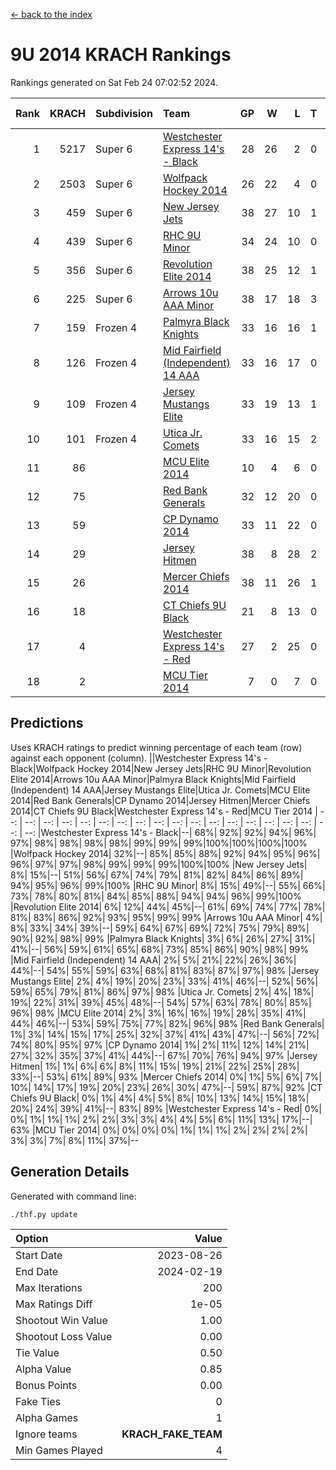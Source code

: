 [<- back to the index](readme.md)
# 9U 2014 KRACH Rankings
Rankings generated on Sat Feb 24 07:02:52 2024.

Rank|KRACH|Subdivision|Team|GP|W|L|T|OTW|OTL|SoS|Exp Wins|Win Diff
---:|---:|:---|:---|---:|---:|---:|---:|---:|---:|---:|---:|---:
1|5217|Super 6|[Westchester Express 14's - Black](https://gamesheetstats.com/seasons/3664/teams/140873/schedule)|28|26|2|0|2|0|508|26.8|-0.0
2|2503|Super 6|[Wolfpack Hockey 2014](https://gamesheetstats.com/seasons/3664/teams/140871/schedule)|26|22|4|0|0|1|922|22.8|-0.0
3|459|Super 6|[New Jersey Jets](https://gamesheetstats.com/seasons/3664/teams/140881/schedule)|38|27|10|1|3|0|524|28.4|0.0
4|439|Super 6|[RHC 9U Minor](https://gamesheetstats.com/seasons/3664/teams/140876/schedule)|34|24|10|0|1|0|725|24.9|0.0
5|356|Super 6|[Revolution Elite 2014](https://gamesheetstats.com/seasons/3664/teams/140880/schedule)|38|25|12|1|2|1|348|26.4|0.0
6|225|Super 6|[Arrows 10u AAA Minor](https://gamesheetstats.com/seasons/3664/teams/140872/schedule)|38|17|18|3|0|2|834|19.4|0.0
7|159|Frozen 4|[Palmyra Black Knights](https://gamesheetstats.com/seasons/3664/teams/140875/schedule)|33|16|16|1|1|1|607|17.4|0.0
8|126|Frozen 4|[Mid Fairfield (Independent) 14 AAA](https://gamesheetstats.com/seasons/3664/teams/140878/schedule)|33|16|17|0|1|0|614|16.9|0.0
9|109|Frozen 4|[Jersey Mustangs Elite](https://gamesheetstats.com/seasons/3664/teams/140888/schedule)|33|19|13|1|1|3|131|20.4|0.0
10|101|Frozen 4|[Utica Jr. Comets](https://gamesheetstats.com/seasons/3664/teams/140884/schedule)|33|16|15|2|0|1|562|17.9|0.0
11|86||[MCU Elite 2014](https://gamesheetstats.com/seasons/3664/teams/140874/schedule)|10|4|6|0|0|1|1925|4.9|0.0
12|75||[Red Bank Generals](https://gamesheetstats.com/seasons/3664/teams/140883/schedule)|32|12|20|0|1|1|471|12.9|0.0
13|59||[CP Dynamo 2014](https://gamesheetstats.com/seasons/3664/teams/140877/schedule)|33|11|22|0|0|1|605|11.9|0.0
14|29||[Jersey Hitmen](https://gamesheetstats.com/seasons/3664/teams/140879/schedule)|38|8|28|2|1|1|602|9.9|0.0
15|26||[Mercer Chiefs 2014](https://gamesheetstats.com/seasons/3664/teams/140885/schedule)|38|11|26|1|1|2|145|12.4|0.0
16|18||[CT Chiefs 9U Black](https://gamesheetstats.com/seasons/3664/teams/140886/schedule)|21|8|13|0|1|0|107|8.9|0.0
17|4||[Westchester Express 14's - Red](https://gamesheetstats.com/seasons/3664/teams/140887/schedule)|27|2|25|0|0|0|117|2.9|0.0
18|2||[MCU Tier 2014](https://gamesheetstats.com/seasons/3664/teams/140882/schedule)|7|0|7|0|0|0|152|0.9|0.0

## Predictions
Uses KRACH ratings to predict winning percentage of each team (row) against each opponent (column).
||Westchester Express 14's - Black|Wolfpack Hockey 2014|New Jersey Jets|RHC 9U Minor|Revolution Elite 2014|Arrows 10u AAA Minor|Palmyra Black Knights|Mid Fairfield (Independent) 14 AAA|Jersey Mustangs Elite|Utica Jr. Comets|MCU Elite 2014|Red Bank Generals|CP Dynamo 2014|Jersey Hitmen|Mercer Chiefs 2014|CT Chiefs 9U Black|Westchester Express 14's - Red|MCU Tier 2014
| --: | --: | --: | --: | --: | --: | --: | --: | --: | --: | --: | --: | --: | --: | --: | --: | --: | --: | --: 
|Westchester Express 14's - Black|--| 68%| 92%| 92%| 94%| 96%| 97%| 98%| 98%| 98%| 98%| 99%| 99%| 99%|100%|100%|100%|100%
|Wolfpack Hockey 2014| 32%|--| 85%| 85%| 88%| 92%| 94%| 95%| 96%| 96%| 97%| 97%| 98%| 99%| 99%| 99%|100%|100%
|New Jersey Jets|  8%| 15%|--| 51%| 56%| 67%| 74%| 79%| 81%| 82%| 84%| 86%| 89%| 94%| 95%| 96%| 99%|100%
|RHC 9U Minor|  8%| 15%| 49%|--| 55%| 66%| 73%| 78%| 80%| 81%| 84%| 85%| 88%| 94%| 94%| 96%| 99%|100%
|Revolution Elite 2014|  6%| 12%| 44%| 45%|--| 61%| 69%| 74%| 77%| 78%| 81%| 83%| 86%| 92%| 93%| 95%| 99%| 99%
|Arrows 10u AAA Minor|  4%|  8%| 33%| 34%| 39%|--| 59%| 64%| 67%| 69%| 72%| 75%| 79%| 89%| 90%| 92%| 98%| 99%
|Palmyra Black Knights|  3%|  6%| 26%| 27%| 31%| 41%|--| 56%| 59%| 61%| 65%| 68%| 73%| 85%| 86%| 90%| 98%| 99%
|Mid Fairfield (Independent) 14 AAA|  2%|  5%| 21%| 22%| 26%| 36%| 44%|--| 54%| 55%| 59%| 63%| 68%| 81%| 83%| 87%| 97%| 98%
|Jersey Mustangs Elite|  2%|  4%| 19%| 20%| 23%| 33%| 41%| 46%|--| 52%| 56%| 59%| 65%| 79%| 81%| 86%| 97%| 98%
|Utica Jr. Comets|  2%|  4%| 18%| 19%| 22%| 31%| 39%| 45%| 48%|--| 54%| 57%| 63%| 78%| 80%| 85%| 96%| 98%
|MCU Elite 2014|  2%|  3%| 16%| 16%| 19%| 28%| 35%| 41%| 44%| 46%|--| 53%| 59%| 75%| 77%| 82%| 96%| 98%
|Red Bank Generals|  1%|  3%| 14%| 15%| 17%| 25%| 32%| 37%| 41%| 43%| 47%|--| 56%| 72%| 74%| 80%| 95%| 97%
|CP Dynamo 2014|  1%|  2%| 11%| 12%| 14%| 21%| 27%| 32%| 35%| 37%| 41%| 44%|--| 67%| 70%| 76%| 94%| 97%
|Jersey Hitmen|  1%|  1%|  6%|  6%|  8%| 11%| 15%| 19%| 21%| 22%| 25%| 28%| 33%|--| 53%| 61%| 89%| 93%
|Mercer Chiefs 2014|  0%|  1%|  5%|  6%|  7%| 10%| 14%| 17%| 19%| 20%| 23%| 26%| 30%| 47%|--| 59%| 87%| 92%
|CT Chiefs 9U Black|  0%|  1%|  4%|  4%|  5%|  8%| 10%| 13%| 14%| 15%| 18%| 20%| 24%| 39%| 41%|--| 83%| 89%
|Westchester Express 14's - Red|  0%|  0%|  1%|  1%|  1%|  2%|  2%|  3%|  3%|  4%|  4%|  5%|  6%| 11%| 13%| 17%|--| 63%
|MCU Tier 2014|  0%|  0%|  0%|  0%|  1%|  1%|  1%|  2%|  2%|  2%|  2%|  3%|  3%|  7%|  8%| 11%| 37%|--

## Generation Details

Generated with command line:
```
./thf.py update
```

| Option | Value |
| :----- | ----: |
| Start Date | 2023-08-26 |
| End Date | 2024-02-19 |
| Max Iterations | 200 |
| Max Ratings Diff | 1e-05 |
| Shootout Win Value | 1.00 |
| Shootout Loss Value | 0.00 |
| Tie Value | 0.50 |
| Alpha Value | 0.85 |
| Bonus Points | 0.00 |
| Fake Ties | 0 |
| Alpha Games | 1 |
| Ignore teams | __KRACH_FAKE_TEAM__ |
| Min Games Played | 4 |

